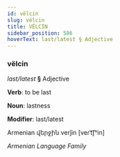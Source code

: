 ```yaml
---
id: vëlcin
slug: vëlcin
title: VËLCİN
sidebar_position: 586
hoverText: last/latest § Adjective
---
```


### vëlcin

*last/latest* **§** Adjective

**Verb**: to be last

**Noun**: lastness

**Modifier**: last/latest

Armenian վերջին verǰin [veɾˈt͡ʃʰin]

*Armenian Language Family*